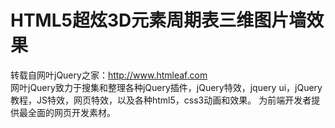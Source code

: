 # HTML5超炫3D元素周期表三维图片墙效果
转载自网叶jQuery之家：http://www.htmleaf.com	
网叶jQuery致力于搜集和整理各种jQuery插件，jQuery特效，jquery ui，jQuery 教程，JS特效，网页特效，以及各种html5，css3动画和效果。
	为前端开发者提供最全面的网页开发素材。